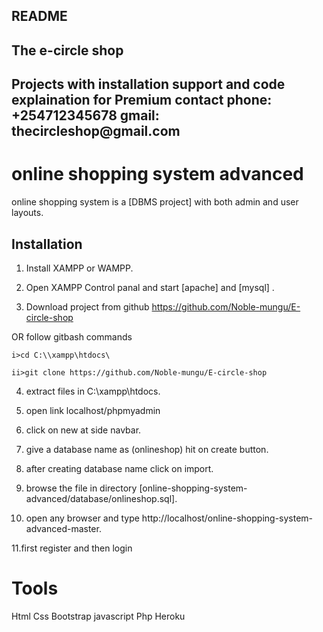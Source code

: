 ## README

## The e-circle shop


</ul>
<h2> Projects with installation support and code explaination for Premium contact phone: +254712345678 gmail: thecircleshop@gmail.com </h2>

# online shopping system advanced

online shopping system is a [DBMS project] with both admin and user layouts.

## Installation

1. Install XAMPP or WAMPP.

2. Open XAMPP Control panal and start [apache] and [mysql] .

3. Download project from github https://github.com/Noble-mungu/E-circle-shop
 
 OR follow gitbash commands

    i>cd C:\\xampp\htdocs\

    ii>git clone https://github.com/Noble-mungu/E-circle-shop
4. extract files in C:\\xampp\htdocs\.

5. open link localhost/phpmyadmin

6. click on new at side navbar.

7. give a database name as (onlineshop) hit on create button.

8. after creating database name click on import.

9. browse the file in directory [online-shopping-system-advanced/database/onlineshop.sql].

10. open any browser and type http://localhost/online-shopping-system-advanced-master.

11.first register and then login


# Tools
Html
Css
Bootstrap
javascript
Php
Heroku


















